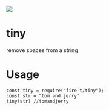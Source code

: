 
![](https://img.shields.io/badge/npm-%40fire--t%2Ftiny-brightgreen)
# tiny
remove  spaces from a string 

# Usage
```
const tiny = require("fire-t/tiny");
const str = "tom and jerry"
tiny(str) //tomandjerry
```


